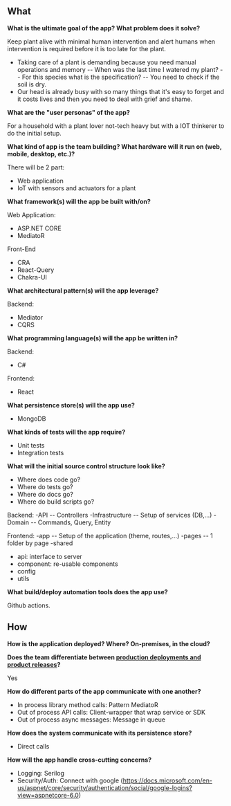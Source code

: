 ## What

**What is the ultimate goal of the app? What problem does it solve?**

Keep plant alive with minimal human intervention and alert humans when intervention is required before it is too late for the plant.

-   Taking care of a plant is demanding because you need manual operations and memory
    -- When was the last time I watered my plant?
    -- For this species what is the specification?
    -- You need to check if the soil is dry.
-   Our head is already busy with so many things that it's easy to forget and it costs lives and then you need to deal with grief and shame.

**What are the "user personas" of the app?**

For a household with a plant lover not-tech heavy but with a IOT thinkerer to do the initial setup.

**What kind of app is the team building? What hardware will it run on (web, mobile, desktop, etc.)?**

There will be 2 part:

-   Web application
-   IoT with sensors and actuators for a plant

**What framework(s) will the app be built with/on?**

Web Application:

-   ASP.NET CORE
-   MediatoR

Front-End

-   CRA
-   React-Query
-   Chakra-UI

**What architectural pattern(s) will the app leverage?**

Backend:

-   Mediator
-   CQRS

**What programming language(s) will the app be written in?**

Backend:

-   C#

Frontend:

-   React

**What persistence store(s) will the app use?**

-   MongoDB

**What kinds of tests will the app require?**

-   Unit tests
-   Integration tests

**What will the initial source control structure look like?**

-   Where does code go?
-   Where do tests go?
-   Where do docs go?
-   Where do build scripts go?

Backend:
-API
-- Controllers
-Infrastructure
-- Setup of services (DB,...)
-Domain
-- Commands, Query, Entity

Frontend:
-app
-- Setup of the application (theme, routes,...)
-pages
-- 1 folder by page
-shared

-   api: interface to server
-   component: re-usable components
-   config
-   utils

**What build/deploy automation tools does the app use?**

Github actions.

## How

**How is the application deployed? Where? On-premises, in the cloud?**

**Does the team differentiate between [production deployments and product releases](https://mailchi.mp/ardalis/dev-tip-1379429)?**

Yes

**How do different parts of the app communicate with one another?**

-   In process library method calls: Pattern MediatoR
-   Out of process API calls: Client-wrapper that wrap service or SDK
-   Out of process async messages: Message in queue

**How does the system communicate with its persistence store?**

-   Direct calls

**How will the app handle cross-cutting concerns?**

-   Logging: Serilog
-   Security/Auth: Connect with google (https://docs.microsoft.com/en-us/aspnet/core/security/authentication/social/google-logins?view=aspnetcore-6.0)
